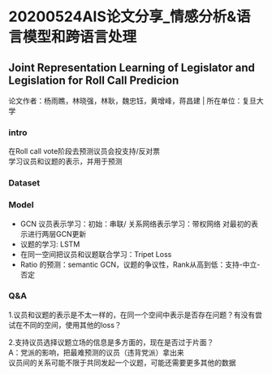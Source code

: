 # 20200524AIS论文分享_情感分析&语言模型和跨语言处理  

## Joint Representation Learning of Legislator and Legislation for Roll Call Predicion  
论文作者：杨雨瞧，林晓强，林耿，魏忠钰，黄增峰，蒋昌建 | 所在单位：复旦大学  
### intro 
在Roll call vote阶段去预测议员会投支持/反对票  
学习议员和议题的表示，并用于预测  
### Dataset  
### Model
- GCN 议员表示学习：初始：串联/ 关系网络表示学习：带权网络 对最初的表示进行两层GCN更新  
- 议题的学习: LSTM 
- 在同一空间把议员和议题联合学习：Tripet Loss  
- Ratio 的预测：semantic GCN，议题的争议性，Rank从高到低：支持-中立-否定

### Q&A
1.议员和议题的表示是不太一样的，在同一个空间中表示是否存在问题？有没有尝试在不同的空间，使用其他的loss？  

2.支持议员选择议题立场的信息是多方面的，现在是否过于片面？  
A：党派的影响，把最难预测的议员（违背党派）拿出来  
议员间的关系可能不限于共同发起一个议题，可能还需要更多其他的数据
